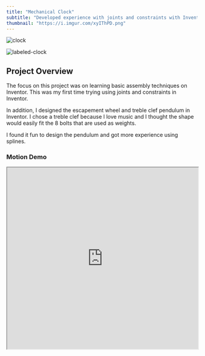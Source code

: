 ```yaml
---
title: "Mechanical Clock"
subtitle: "Developed experience with joints and constraints with Inventor to create an escapement wheel and treble clef pendulum."
thumbnail: "https://i.imgur.com/xyIThPD.png"
---
```


![clock](https://i.imgur.com/xyIThPD.png)

![labeled-clock](https://i.imgur.com/l7VPM2Q.png)

##  Project Overview
​The focus on this project was on learning basic assembly techniques on Inventor. This was my first time trying using joints and constraints in Inventor.


In addition, I designed the escapement wheel and treble clef pendulum in Inventor. I chose a treble clef because I love music and I thought the shape would easily fit the 8 bolts that are used as weights.


I found it fun to design the pendulum and got more experience using splines.


### Motion Demo
<iframe src="https://drive.google.com/file/d/1jFC-_PeDvtQo0VSuWQYu0x4-oxYHSBqO/preview" width="100%" height="480" allow="autoplay"></iframe>
